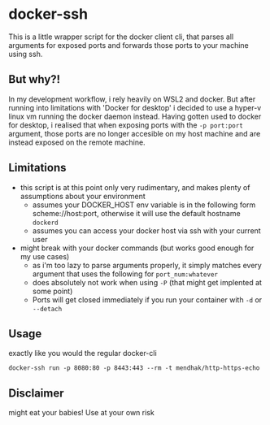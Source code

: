 # docker-ssh

This is a little wrapper script for the docker client cli, that parses all arguments for exposed ports and forwards those ports to your machine using ssh.

## But why?!

In my development workflow, i rely heavily on WSL2 and docker. But after running into limitations with 'Docker for desktop' i decided to use a hyper-v linux vm running the docker daemon instead. Having gotten used to docker for desktop, i realised that when exposing ports with the `-p port:port` argument, those ports are no longer accesible on my host machine and are instead exposed on the remote machine.

## Limitations

- this script is at this point only very rudimentary, and makes plenty of assumptions about your environment
    - assumes your DOCKER_HOST env variable is in the following form scheme://host:port, otherwise it will use the default hostname `dockerd`
    - assumes you can access your docker host via ssh with your current user
- might break with your docker commands (but works good enough for my use cases)
    - as i'm too lazy to parse arguments properly, it simply matches every argument that uses the following for `port_num:whatever`
    - does absolutely not work when using `-P` (that might get implented at some point)
    - Ports will get closed immediately if you run your container with `-d` or `--detach`

## Usage

exactly like you would the regular docker-cli

```
docker-ssh run -p 8080:80 -p 8443:443 --rm -t mendhak/http-https-echo
```

## Disclaimer

might eat your babies! Use at your own risk
